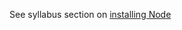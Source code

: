 See syllabus section on [installing Node](https://codeyourfuture.github.io/syllabus-master/js-core/week-04/lesson.html#install-node)
